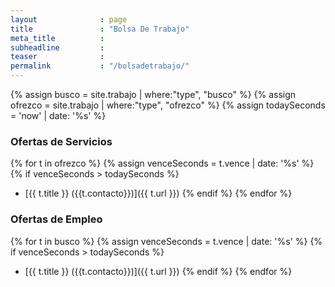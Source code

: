 ```yaml
---
layout              : page
title               : "Bolsa De Trabajo"
meta_title          : 
subheadline         : 
teaser              : 
permalink           : "/bolsadetrabajo/"
---
```


{% assign busco = site.trabajo | where:"type", "busco" %}
{% assign ofrezco = site.trabajo | where:"type", "ofrezco" %}
{% assign todaySeconds = 'now' | date: '%s' %}

### Ofertas de Servicios

{% for t in ofrezco %}
  {% assign venceSeconds = t.vence | date: '%s' %}
  {% if venceSeconds > todaySeconds %}
* [{{ t.title }} ({{t.contacto}})]({{ t.url }})
  {% endif %}
{% endfor %}

### Ofertas de Empleo

{% for t in busco %}
  {% assign venceSeconds = t.vence | date: '%s' %}
  {% if venceSeconds > todaySeconds %}
* [{{ t.title }} ({{t.contacto}})]({{ t.url }})
  {% endif %}
{% endfor %}